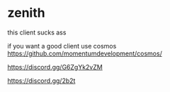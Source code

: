 # zenith
this client sucks ass

if you want a good client use cosmos https://github.com/momentumdevelopment/cosmos/

https://discord.gg/G6ZgYk2vZM

https://discord.gg/2b2t
